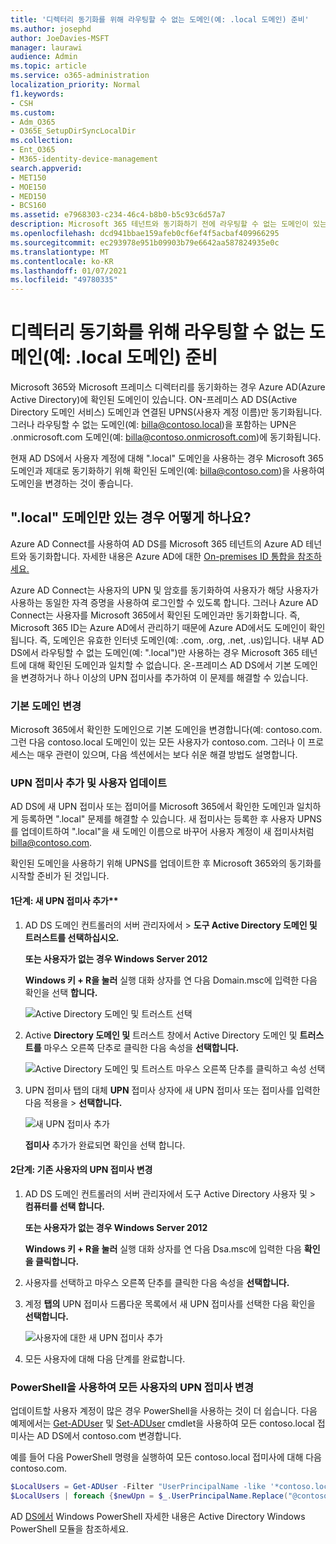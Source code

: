 ```yaml
---
title: '디렉터리 동기화를 위해 라우팅할 수 없는 도메인(예: .local 도메인) 준비'
ms.author: josephd
author: JoeDavies-MSFT
manager: laurawi
audience: Admin
ms.topic: article
ms.service: o365-administration
localization_priority: Normal
f1.keywords:
- CSH
ms.custom:
- Adm_O365
- O365E_SetupDirSyncLocalDir
ms.collection:
- Ent_O365
- M365-identity-device-management
search.appverid:
- MET150
- MOE150
- MED150
- BCS160
ms.assetid: e7968303-c234-46c4-b8b0-b5c93c6d57a7
description: Microsoft 365 테넌트와 동기화하기 전에 라우팅할 수 없는 도메인이 있는 경우, 해당 도메인을 Microsoft 365 테넌트와 동기화하기 전에 어떻게 해야 할지 배워야 합니다.
ms.openlocfilehash: dcd941bbae159afeb0cf6ef4f5acbaf409966295
ms.sourcegitcommit: ec293978e951b09903b79e6642aa587824935e0c
ms.translationtype: MT
ms.contentlocale: ko-KR
ms.lasthandoff: 01/07/2021
ms.locfileid: "49780335"
---
```

# <a name="prepare-a-non-routable-domain-for-directory-synchronization"></a>디렉터리 동기화를 위해 라우팅할 수 없는 도메인(예: .local 도메인) 준비

Microsoft 365와 Microsoft 프레미스 디렉터리를 동기화하는 경우 Azure AD(Azure Active Directory)에 확인된 도메인이 있습니다. ON-프레미스 AD DS(Active Directory 도메인 서비스) 도메인과 연결된 UPNS(사용자 계정 이름)만 동기화됩니다. 그러나 라우팅할 수 없는 도메인(예: billa@contoso.local)을 포함하는 UPN은 .onmicrosoft.com 도메인(예: billa@contoso.onmicrosoft.com)에 동기화됩니다. 

현재 AD DS에서 사용자 계정에 대해 ".local" 도메인을 사용하는 경우 Microsoft 365 도메인과 제대로 동기화하기 위해 확인된 도메인(예: billa@contoso.com)을 사용하여 도메인을 변경하는 것이 좋습니다.
  
## <a name="what-if-i-only-have-a-local-on-premises-domain"></a>".local" 도메인만 있는 경우 어떻게 하나요?

Azure AD Connect를 사용하여 AD DS를 Microsoft 365 테넌트의 Azure AD 테넌트와 동기화합니다. 자세한 내용은 Azure AD에 대한 [On-premises ID 통합을 참조하세요.](https://docs.microsoft.com/azure/architecture/reference-architectures/identity/azure-ad)
  
Azure AD Connect는 사용자의 UPN 및 암호를 동기화하여 사용자가 해당 사용자가 사용하는 동일한 자격 증명을 사용하여 로그인할 수 있도록 합니다. 그러나 Azure AD Connect는 사용자를 Microsoft 365에서 확인된 도메인과만 동기화합니다. 즉, Microsoft 365 ID는 Azure AD에서 관리하기 때문에 Azure AD에서도 도메인이 확인됩니다. 즉, 도메인은 유효한 인터넷 도메인(예: .com, .org, .net, .us)입니다. 내부 AD DS에서 라우팅할 수 없는 도메인(예: ".local")만 사용하는 경우 Microsoft 365 테넌트에 대해 확인된 도메인과 일치할 수 없습니다. 온-프레미스 AD DS에서 기본 도메인을 변경하거나 하나 이상의 UPN 접미사를 추가하여 이 문제를 해결할 수 있습니다.
  
### <a name="change-your-primary-domain"></a>기본 도메인 변경

Microsoft 365에서 확인한 도메인으로 기본 도메인을 변경합니다(예: contoso.com. 그런 다음 contoso.local 도메인이 있는 모든 사용자가 contoso.com. 그러나 이 프로세스는 매우 관련이 있으며, 다음 섹션에서는 보다 쉬운 해결 방법도 설명합니다.
  
### <a name="add-upn-suffixes-and-update-your-users-to-them"></a>UPN 접미사 추가 및 사용자 업데이트

AD DS에 새 UPN 접미사 또는 접미어를 Microsoft 365에서 확인한 도메인과 일치하게 등록하면 ".local" 문제를 해결할 수 있습니다. 새 접미사는 등록한 후 사용자 UPNS를 업데이트하여 ".local"을 새 도메인 이름으로 바꾸어 사용자 계정이 새 접미사처럼 billa@contoso.com.
  
확인된 도메인을 사용하기 위해 UPNS를 업데이트한 후 Microsoft 365와의 동기화를 시작할 준비가 된 것입니다.
  
#### <a name="step-1-add-the-new-upn-suffix"></a>1단계: 새 UPN 접미사 추가**
  
1. AD DS 도메인 컨트롤러의 서버 관리자에서  \> **도구 Active Directory 도메인 및 트러스트를 선택하십시오.**
    
    **또는 사용자가 없는 경우 Windows Server 2012**
    
    **Windows 키 + R을 눌러** 실행 대화 상자를 연 다음 Domain.msc에 입력한 다음 확인을 선택 **합니다.** 
    
    ![Active Directory 도메인 및 트러스트 선택](../media/46b6e007-9741-44af-8517-6f682e0ac974.png)
  
2. Active **Directory 도메인 및** 트러스트 창에서 Active Directory 도메인 및 **트러스트를** 마우스 오른쪽 단추로 클릭한 다음 속성을 **선택합니다.**
    
    ![Active Directory 도메인 및 트러스트 마우스 오른쪽 단추를 클릭하고 속성 선택](../media/39d20812-ffb5-4ba9-8d7b-477377ac360d.png)
  
3. UPN 접미사 탭의 대체  **UPN** 접미사 상자에 새 UPN 접미사 또는 접미사를 입력한 다음 적용을  \> **선택합니다.**
    
    ![새 UPN 접미사 추가](../media/a4aaf919-7adf-469a-b93f-83ef284c0915.PNG)
  
    **접미사** 추가가 완료되면 확인을 선택 합니다. 
    
 #### <a name="step-2-change-the-upn-suffix-for-existing-users"></a>2단계: 기존 사용자의 UPN 접미사 변경
  
1. AD DS 도메인 컨트롤러의 서버 관리자에서 도구 Active Directory 사용자 및  \> **컴퓨터를 선택 합니다.**
    
    **또는 사용자가 없는 경우 Windows Server 2012**
    
    **Windows 키 + R을 눌러** 실행 대화 상자를 연 다음 Dsa.msc에 입력한 다음  **확인을 클릭합니다.**
    
2. 사용자를 선택하고 마우스 오른쪽 단추를 클릭한 다음 속성을 **선택합니다.**
    
3. 계정 **탭의** UPN 접미사 드롭다운 목록에서 새 UPN 접미사를 선택한 다음 확인을 **선택합니다.**
    
    ![사용자에 대한 새 UPN 접미사 추가](../media/54876751-49f0-48cc-b864-2623c4835563.png)
  
4. 모든 사용자에 대해 다음 단계를 완료합니다.
    
   
### <a name="use-powershell-to-change-the-upn-suffix-for-all-of-your-users"></a>PowerShell을 사용하여 모든 사용자의 UPN 접미사 변경

업데이트할 사용자 계정이 많은 경우 PowerShell을 사용하는 것이 더 쉽습니다. 다음 예제에서는 [Get-ADUser](https://go.microsoft.com/fwlink/p/?LinkId=624312) 및 [Set-ADUser](https://go.microsoft.com/fwlink/p/?LinkId=624313) cmdlet을 사용하여 모든 contoso.local 접미사는 AD DS에서 contoso.com 변경합니다. 

예를 들어 다음 PowerShell 명령을 실행하여 모든 contoso.local 접미사에 대해 다음 contoso.com.
    
  ```powershell
  $LocalUsers = Get-ADUser -Filter "UserPrincipalName -like '*contoso.local'" -Properties userPrincipalName -ResultSetSize $null
  $LocalUsers | foreach {$newUpn = $_.UserPrincipalName.Replace("@contoso.local","@contoso.com"); $_ | Set-ADUser -UserPrincipalName $newUpn}
  ```

AD [DS에서](https://go.microsoft.com/fwlink/p/?LinkId=624314) Windows PowerShell 자세한 내용은 Active Directory Windows PowerShell 모듈을 참조하세요. 

